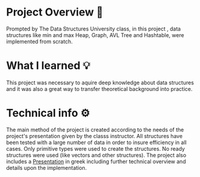 # Project Overview 🔎
Prompted by The Data Structures University class, in this project , data structures like min and max Heap, Graph, AVL Tree and Hashtable, were implemented from scratch.

# What I learned 💡
This project was necessary to aquire deep knowledge about data structures and it was also a great way to transfer theoretical background into practice.

# Technical info ⚙️
The main method of the project is created according to the needs of the project's presentation given by the classs instructor.
All structures have been tested with a large number of data in order to insure efficiency in all cases.
Only primitive types were used to create the structures. No ready structures were used (like vectors and other structures).
The project also includes a [Presentation](https://github.com/theosavv/DataStructures/blob/main/ProjectDomesCPP/Project.pdf) in greek including further technical overview and details upon the implementation.
